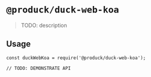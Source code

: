 # `@produck/duck-web-koa`

> TODO: description

## Usage

```
const duckWebKoa = require('@produck/duck-web-koa');

// TODO: DEMONSTRATE API
```

